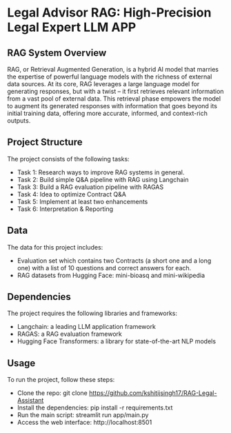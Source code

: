 # Legal Advisor RAG: High-Precision Legal Expert LLM APP

## RAG System Overview

RAG, or Retrieval Augmented Generation, is a hybrid AI model that marries the expertise of powerful language models with the richness of external data sources. At its core, RAG leverages a large language model for generating responses, but with a twist – it first retrieves relevant information from a vast pool of external data. This retrieval phase empowers the model to augment its generated responses with information that goes beyond its initial training data, offering more accurate, informed, and context-rich outputs.

## Project Structure

The project consists of the following tasks:

- Task 1: Research ways to improve RAG systems in general.
- Task 2: Build simple Q&A pipeline with RAG using Langchain
- Task 3: Build a RAG evaluation pipeline with RAGAS
- Task 4: Idea to optimize Contract Q&A
- Task 5: Implement at least two enhancements
- Task 6: Interpretation & Reporting

## Data

The data for this project includes:

- Evaluation set which contains two Contracts (a short one and a long one) with a list of 10 questions and correct answers for each.
- RAG datasets from Hugging Face: mini-bioasq and mini-wikipedia

## Dependencies

The project requires the following libraries and frameworks:

- Langchain: a leading LLM application framework
- RAGAS: a RAG evaluation framework
- Hugging Face Transformers: a library for state-of-the-art NLP models

## Usage

To run the project, follow these steps:

- Clone the repo: git clone https://github.com/kshitijsingh17/RAG-Legal-Assistant
- Install the dependencies: pip install -r requirements.txt
- Run the main script: streamlit run app/main.py
- Access the web interface: http://localhost:8501
